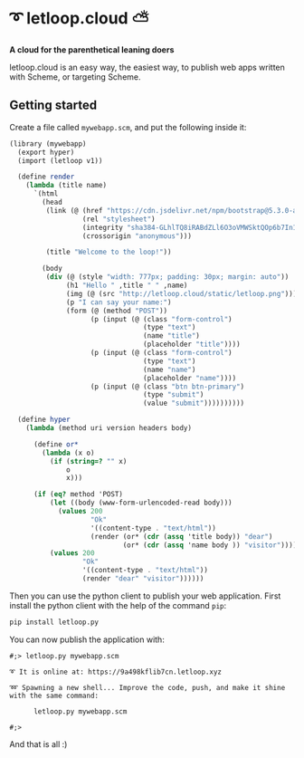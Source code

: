 # ➰ letloop.cloud ⛅

**A cloud for the parenthetical leaning doers**

letloop.cloud is an easy way, the easiest way, to publish web apps
written with Scheme, or targeting Scheme.

## Getting started

Create a file called `mywebapp.scm`, and put the following inside it:

```scheme
(library (mywebapp)
  (export hyper)
  (import (letloop v1))

  (define render
    (lambda (title name)
      `(html
        (head
         (link (@ (href "https://cdn.jsdelivr.net/npm/bootstrap@5.3.0-alpha1/dist/css/bootstrap.min.css")
                  (rel "stylesheet")
                  (integrity "sha384-GLhlTQ8iRABdZLl6O3oVMWSktQOp6b7In1Zl3/Jr59b6EGGoI1aFkw7cmDA6j6gD")
                  (crossorigin "anonymous")))

         (title "Welcome to the loop!"))

        (body
         (div (@ (style "width: 777px; padding: 30px; margin: auto"))
              (h1 "Hello " ,title " " ,name)
              (img (@ (src "http://letloop.cloud/static/letloop.png")))
              (p "I can say your name:")
              (form (@ (method "POST"))
                    (p (input (@ (class "form-control")
                                 (type "text")
                                 (name "title")
                                 (placeholder "title"))))
                    (p (input (@ (class "form-control")
                                 (type "text")
                                 (name "name")
                                 (placeholder "name"))))
                    (p (input (@ (class "btn btn-primary")
                                 (type "submit")
                                 (value "submit"))))))))))

  (define hyper
    (lambda (method uri version headers body)

      (define or*
        (lambda (x o)
          (if (string=? "" x)
              o
              x)))

      (if (eq? method 'POST)
          (let ((body (www-form-urlencoded-read body)))
            (values 200
                    "Ok"
                    '((content-type . "text/html"))
                    (render (or* (cdr (assq 'title body)) "dear")
                            (or* (cdr (assq 'name body )) "visitor"))))
          (values 200
                  "Ok"
                  '((content-type . "text/html"))
                  (render "dear" "visitor"))))))
```

Then you can use the python client to publish your web application. First install
the python client with the help of the command `pip`:

```sh
pip install letloop.py
```

You can now publish the application with:

```shell
#;> letloop.py mywebapp.scm

➰ It is online at: https://9a498kflib7cn.letloop.xyz

➿ Spawning a new shell... Improve the code, push, and make it shine with the same command:

      letloop.py mywebapp.scm

#;>
```

And that is all :)
